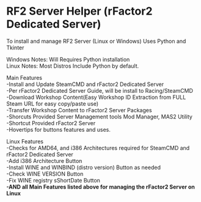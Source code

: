 # RF2 Server Helper (rFactor2 Dedicated Server)
To install and manage RF2 Server
(Linux or Windows) Uses Python and Tkinter

Windows Notes: Will Requires Python installation<br>
Linux Notes: Most Distros Include Python by default. 

Main Features<br>
-Install and Update SteamCMD and rFactor2 Dedicated Server<br>
-Per rFactor2 Dedicated Server Guide, will be install to Racing/SteamCMD<br>
-Download Workshop Content(Easy Workshop ID Extraction from FULL Steam URL for easy copy/paste use)<br>
-Transfer Workshop Content to rFactor2 Server Packages<br>
-Shorcuts Provided Server Management tools Mod Manager, MAS2 Utility<br>
-Shortcut Provided rFactor2 Server<br>
-Hovertips for buttons features and uses.<br>

Linux Features<br>
-Checks for AMD64, and i386 Architectures required for SteamCMD and rFactor2 Dedicated Server<br>
-Add i386 Architecture Button<br>
-Install WINE and WINBIND (distro version) Button as needed<br>
-Check WINE VERSION Button <br>
-Fix WINE registry sShortDate Button<br>
**-AND all Main Features listed above for managing the rFactor2 Server on Linux**<br>
